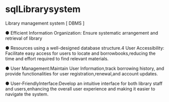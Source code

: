 # sqlLibrarysystem
Library management system [ DBMS ]

● Efficient Information Organization: Ensure systematic 
    arrangement and retrieval of library
    
● Resources using a well-designed database structure.4
    User Accessibility: Facilitate easy access for users to locate and 
    borrowbooks,reducing the time and effort required to find 
    relevant materials.
    
● User Management:Maintain User Information,track 
    borrowing history, and provide functionalities for user 
    registration,renewal,and account updates.
    
● User-FriendlyInterface:Develop an intuitive interface for both 
    library staff and users,enhancing the overall user experience 
    and making it easier to navigate the system. 
